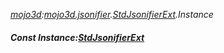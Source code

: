_[mojo3d](../../modules/mojo3d/mojo3d-module.md):[mojo3d.jsonifier](../../modules/mojo3d/mojo3d-jsonifier.md).[StdJsonifierExt](../../modules/mojo3d/mojo3d-jsonifier-stdjsonifierext.md).Instance_
##### Const Instance:[StdJsonifierExt](../../modules/mojo3d/mojo3d-jsonifier-stdjsonifierext.md)
